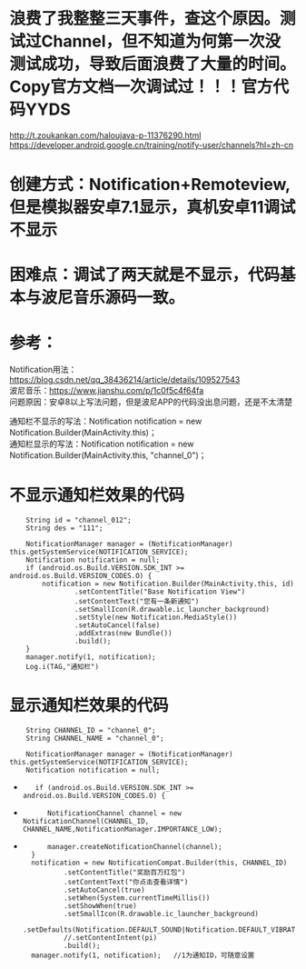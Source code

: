 # 浪费了我整整三天事件，查这个原因。测试过Channel，但不知道为何第一次没测试成功，导致后面浪费了大量的时间。Copy官方文档一次调试过！！！官方代码YYDS  
http://t.zoukankan.com/haloujava-p-11376290.html  
https://developer.android.google.cn/training/notify-user/channels?hl=zh-cn  
# 创建方式：Notification+Remoteview,但是模拟器安卓7.1显示，真机安卓11调试不显示  
# 困难点：调试了两天就是不显示，代码基本与波尼音乐源码一致。  
# 参考：
Notification用法：https://blog.csdn.net/qq_38436214/article/details/109527543  
波尼音乐：https://www.jianshu.com/p/1c0f5c4f64fa  
问题原因：安卓8以上写法问题，但是波尼APP的代码没出息问题，还是不太清楚  

通知栏不显示的写法：Notification notification = new Notification.Builder(MainActivity.this)；  
通知栏显示的写法：Notification notification = new Notification.Builder(MainActivity.this, "channel_0")；  

# 不显示通知栏效果的代码
        String id = "channel_012";
        String des = "111";

        NotificationManager manager = (NotificationManager) this.getSystemService(NOTIFICATION_SERVICE);
        Notification notification = null;
        if (android.os.Build.VERSION.SDK_INT >= android.os.Build.VERSION_CODES.O) {
            notification = new Notification.Builder(MainActivity.this, id)
                    .setContentTitle("Base Notification View")
                    .setContentText("您有一条新通知")
                    .setSmallIcon(R.drawable.ic_launcher_background)
                    .setStyle(new Notification.MediaStyle())
                    .setAutoCancel(false)
                    .addExtras(new Bundle())
                    .build();
        }
        manager.notify(1, notification);
        Log.i(TAG,"通知栏")  
# 显示通知栏效果的代码
        String CHANNEL_ID = "channel_0";
        String CHANNEL_NAME = "channel_0";

        NotificationManager manager = (NotificationManager) this.getSystemService(NOTIFICATION_SERVICE);
        Notification notification = null;
+        if (android.os.Build.VERSION.SDK_INT >= android.os.Build.VERSION_CODES.O) {
+           NotificationChannel channel = new NotificationChannel(CHANNEL_ID, CHANNEL_NAME,NotificationManager.IMPORTANCE_LOW);
+           manager.createNotificationChannel(channel);
        } 
        notification = new NotificationCompat.Builder(this, CHANNEL_ID)
                .setContentTitle("奖励百万红包")
                .setContentText("你点击查看详情")
                .setAutoCancel(true)
                .setWhen(System.currentTimeMillis())
                .setShowWhen(true)
                .setSmallIcon(R.drawable.ic_launcher_background)
                .setDefaults(Notification.DEFAULT_SOUND|Notification.DEFAULT_VIBRATE)
                //.setContentIntent(pi)
                .build();
        manager.notify(1, notification);   //1为通知ID，可随意设置

